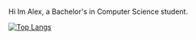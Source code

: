 Hi Im Alex, a Bachelor's in Computer Science student. 

[![Top Langs](https://github-readme-stats.vercel.app/api?username=Gitalexzhong)](https://github.com/Gitalexzhong/github-readme-stats)
